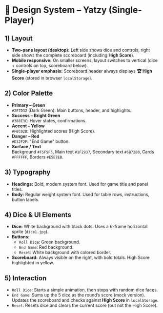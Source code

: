 # 🎨 Design System – Yatzy (Single-Player)

## 1) Layout
- **Two-pane layout (desktop):** Left side shows dice and controls, right side shows the complete scoreboard (including **High Score**).
- **Mobile responsive:** On smaller screens, layout switches to vertical (dice + controls on top, scoreboard below).
- **Single-player emphasis:** Scoreboard header always displays **🏆 High Score** (stored in browser `localStorage`).

## 2) Color Palette
- **Primary – Green**  
  `#2E7D32` (Dark Green): Main buttons, header, and highlights.
- **Success – Bright Green**  
  `#388E3C`: Hover states, confirmations.
- **Accent – Yellow**  
  `#FBC02D`: Highlighted scores (High Score).
- **Danger – Red**  
  `#D32F2F`: "End Game" button.
- **Surface / Text**  
  Background `#F5F5F5`, Main text `#1F2937`, Secondary text `#6B7280`, Cards `#FFFFFF`, Borders `#E5E7EB`.

## 3) Typography
- **Headings:** Bold, modern system font. Used for game title and panel titles.
- **Body:** Regular weight system font. Used for table rows, instructions, button labels.

## 4) Dice & UI Elements
- **Dice:** White background with black dots. Uses a 6-frame horizontal sprite (`dice1.jpg`).
- **Buttons:**
    - `Roll Dice`: Green background.
    - `End Game`: Red background.
    - `Reset`: White background with colored border.
- **Scoreboard:** Always visible on the right, with bold totals. High Score highlighted in yellow.

## 5) Interaction
- `Roll Dice`: Starts a simple animation, then stops with random dice faces.
- `End Game`: Sums up the 5 dice as the round’s score (mock version). Updates the scoreboard and checks against **High Score** in `localStorage`.
- `Reset`: Resets dice and clears the current score (but not the High Score).

